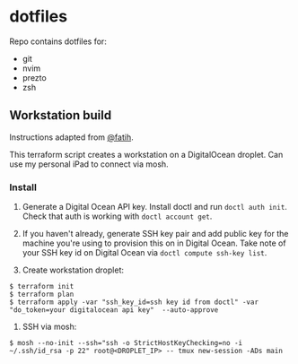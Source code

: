 # dotfiles

Repo contains dotfiles for:

- git
- nvim
- prezto
- zsh

## Workstation build

Instructions adapted from [@fatih](https://github.com/fatih/dotfiles/tree/master/workstation).

This terraform script creates a workstation on a DigitalOcean droplet. Can use my personal iPad to connect via mosh.

### Install

1. Generate a Digital Ocean API key. Install doctl and run `doctl auth init`. Check that auth is working with `doctl account get`. 

1. If you haven't already, generate SSH key pair and add public key for the machine you're using to provision this on in Digital Ocean. Take note of your SSH key id on Digital Ocean via `doctl compute ssh-key list`. 

1. Create workstation droplet:

```
$ terraform init
$ terraform plan
$ terraform apply -var "ssh_key_id=ssh key id from doctl" -var "do_token=your digitalocean api key"  --auto-approve
```

1. SSH via mosh:

```
$ mosh --no-init --ssh="ssh -o StrictHostKeyChecking=no -i ~/.ssh/id_rsa -p 22" root@<DROPLET_IP> -- tmux new-session -ADs main
```
